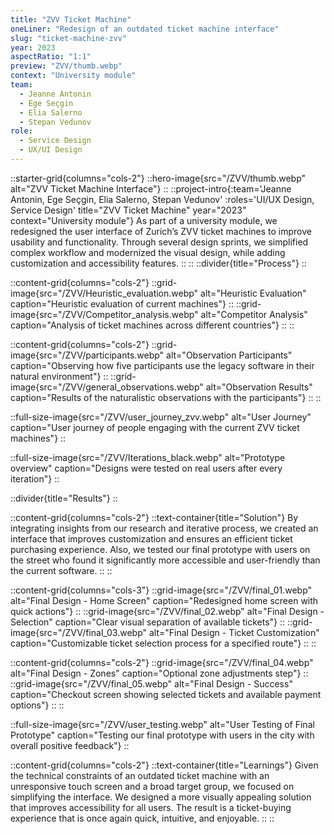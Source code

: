 ```yaml
---
title: "ZVV Ticket Machine"
oneLiner: "Redesign of an outdated ticket machine interface"
slug: "ticket-machine-zvv"
year: 2023
aspectRatio: "1:1"
preview: "ZVV/thumb.webp"
context: "University module"
team:
  - Jeanne Antonin
  - Ege Seçgin
  - Elia Salerno
  - Stepan Vedunov
role:
  - Service Design
  - UX/UI Design
---
```


::starter-grid{columns="cols-2"}
::hero-image{src="/ZVV/thumb.webp" alt="ZVV Ticket Machine Interface"}
::
::project-intro{:team='Jeanne Antonin, Ege Seçgin, Elia Salerno, Stepan Vedunov' :roles='UI/UX Design, Service Design' title="ZVV Ticket Machine" year="2023" context="University module"}
As part of a university module, we redesigned the user interface of Zurich’s ZVV ticket machines to improve usability and functionality. Through several design sprints, we simplified complex workflow and modernized the visual design, while adding customization and accessibility features.
::
::
::divider{title="Process"}
::

::content-grid{columns="cols-2"}
::grid-image{src="/ZVV/Heuristic_evaluation.webp" alt="Heuristic Evaluation" caption="Heuristic evaluation of current machines"}
::
::grid-image{src="/ZVV/Competitor_analysis.webp" alt="Competitor Analysis" caption="Analysis of ticket machines across different countries"}
::
::

::content-grid{columns="cols-2"}
::grid-image{src="/ZVV/participants.webp" alt="Observation Participants" caption="Observing how five participants use the legacy software in their natural environment"}
::
::grid-image{src="/ZVV/general_observations.webp" alt="Observation Results" caption="Results of the naturalistic observations with the participants"}
::
::

::full-size-image{src="/ZVV/user_journey_zvv.webp" alt="User Journey" caption="User journey of people engaging with the current ZVV ticket machines"}
::

::full-size-image{src="/ZVV/Iterations_black.webp" alt="Prototype overview" caption="Designs were tested on real users after every iteration"}
::

::divider{title="Results"}
::

::content-grid{columns="cols-2"}
::text-container{title="Solution"}
By integrating insights from our research and iterative process, we created an interface that improves customization and ensures an efficient ticket purchasing experience. Also, we tested our final prototype with users on the street who found it significantly more accessible and user-friendly than the current software.
::
::

::content-grid{columns="cols-3"}
::grid-image{src="/ZVV/final_01.webp" alt="Final Design - Home Screen" caption="Redesigned home screen with quick actions"}
::
::grid-image{src="/ZVV/final_02.webp" alt="Final Design - Selection" caption="Clear visual separation of available tickets"}
::
::grid-image{src="/ZVV/final_03.webp" alt="Final Design - Ticket Customization" caption="Customizable ticket selection process for a specified route"}
::
::

::content-grid{columns="cols-2"}
::grid-image{src="/ZVV/final_04.webp" alt="Final Design - Zones" caption="Optional zone adjustments step"}
::
::grid-image{src="/ZVV/final_05.webp" alt="Final Design - Success" caption="Checkout screen showing selected tickets and available payment options"}
::
::

::full-size-image{src="/ZVV/user_testing.webp" alt="User Testing of Final Prototype" caption="Testing our final prototype with users in the city with overall positive feedback"}
::

::content-grid{columns="cols-2"}
::text-container{title="Learnings"}
Given the technical constraints of an outdated ticket machine with an unresponsive touch screen and a broad target group, we focused on simplifying the interface. We designed a more visually appealing solution that improves accessibility for all users. The result is a ticket-buying experience that is once again quick, intuitive, and enjoyable.
::
::
